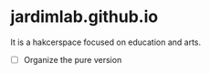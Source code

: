 # jardimlab.github.io




It is a hakcerspace focused on education and arts.


* [ ] Organize the pure version

